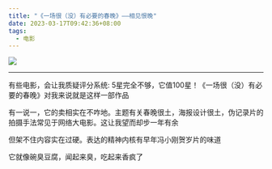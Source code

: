 ```yaml
---
title: "《一场很（没）有必要的春晚》——相见恨晚"
date: 2023-03-17T09:42:36+08:00
tags:
  - 电影
---
```


[![](/img/movies/a_chunwan.webp#center)](https://movie.douban.com/subject/35765172/)

---

有些电影，会让我质疑评分系统: 5星完全不够，它值100星！《一场很（没）有必要的春晚》对我来说就是这样一部作品

有一说一，它的卖相实在不咋地。主题有关春晚很土，海报设计很土，伪记录片的拍摄手法常见于网络大电影。这让我望而却步一年有余

但架不住内容实在过硬。表达的精神内核有早年冯小刚贺岁片的味道

它就像碗臭豆腐，闻起来臭，吃起来香疯了